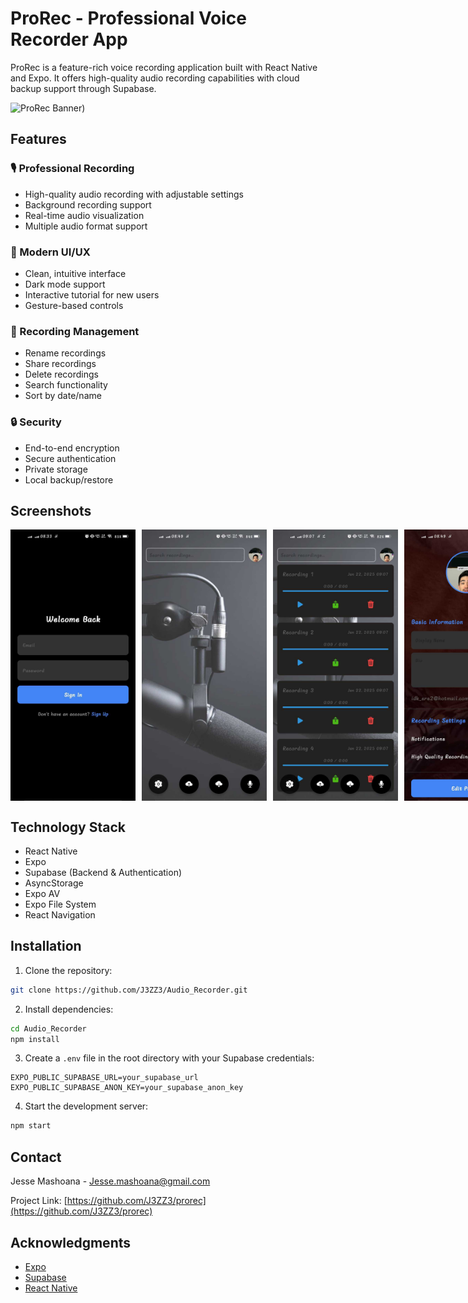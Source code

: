 # ProRec - Professional Voice Recorder App

ProRec is a feature-rich voice recording application built with React Native and Expo. It offers high-quality audio recording capabilities with cloud backup support through Supabase.

![ProRec Banner](https://github.com/J3ZZ3/Documentation-Assets/blob/main/Audio%20Recorder/banner.png))

## Features

### 🎙️ Professional Recording
- High-quality audio recording with adjustable settings
- Background recording support
- Real-time audio visualization
- Multiple audio format support

### 📱 Modern UI/UX
- Clean, intuitive interface
- Dark mode support
- Interactive tutorial for new users
- Gesture-based controls

### 💾 Recording Management
- Rename recordings
- Share recordings
- Delete recordings
- Search functionality
- Sort by date/name

### 🔒 Security
- End-to-end encryption
- Secure authentication
- Private storage
- Local backup/restore

## Screenshots

<div style="display: flex; gap: 10px;">
    <img src="https://github.com/J3ZZ3/Documentation-Assets/blob/main/Audio%20Recorder/screenshot-login.jpg" width="200" alt="Login Screen">
    <img src="https://github.com/J3ZZ3/Documentation-Assets/blob/main/Audio%20Recorder/screenshot-recorder.jpg" width="200" alt="Recorder Screen">
    <img src="https://github.com/J3ZZ3/Documentation-Assets/blob/main/Audio%20Recorder/screenshot-list.jpg" width="200" alt="Recordings List">
    <img src="https://github.com/J3ZZ3/Documentation-Assets/blob/main/Audio%20Recorder/screenshot-profile.jpg" width="200" alt="Profile Screen">
</div>

## Technology Stack

- React Native
- Expo
- Supabase (Backend & Authentication)
- AsyncStorage
- Expo AV
- Expo File System
- React Navigation

## Installation

1. Clone the repository:
```bash
git clone https://github.com/J3ZZ3/Audio_Recorder.git
```

2. Install dependencies:
```bash
cd Audio_Recorder
npm install
```

3. Create a `.env` file in the root directory with your Supabase credentials:
```
EXPO_PUBLIC_SUPABASE_URL=your_supabase_url
EXPO_PUBLIC_SUPABASE_ANON_KEY=your_supabase_anon_key
```

4. Start the development server:
```bash
npm start
```


## Contact

Jesse Mashoana - Jesse.mashoana@gmail.com

Project Link: [https://github.com/J3ZZ3/prorec](https://github.com/J3ZZ3/prorec)

## Acknowledgments

- [Expo](https://expo.dev/)
- [Supabase](https://supabase.io/)
- [React Native](https://reactnative.dev/)



